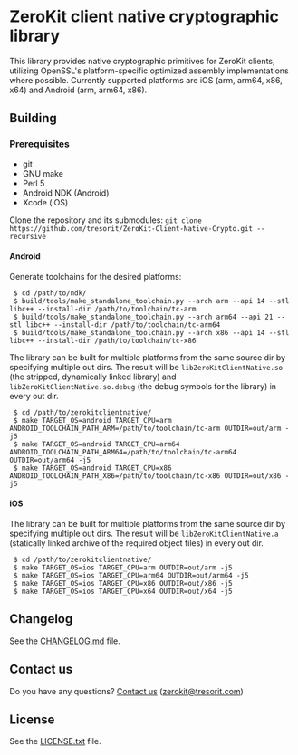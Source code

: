 # ZeroKit client native cryptographic library

This library provides native cryptographic primitives for ZeroKit clients,
utilizing OpenSSL's platform-specific optimized assembly implementations where
possible.
Currently supported platforms are iOS (arm, arm64, x86, x64) and Android
(arm, arm64, x86).

## Building

### Prerequisites
 - git
 - GNU make
 - Perl 5
 - Android NDK (Android)
 - Xcode (iOS)

Clone the repository and its submodules:
`git clone https://github.com/tresorit/ZeroKit-Client-Native-Crypto.git --recursive`

#### Android
Generate toolchains for the desired platforms:
```
 $ cd /path/to/ndk/
 $ build/tools/make_standalone_toolchain.py --arch arm --api 14 --stl libc++ --install-dir /path/to/toolchain/tc-arm
 $ build/tools/make_standalone_toolchain.py --arch arm64 --api 21 --stl libc++ --install-dir /path/to/toolchain/tc-arm64
 $ build/tools/make_standalone_toolchain.py --arch x86 --api 14 --stl libc++ --install-dir /path/to/toolchain/tc-x86
```
The library can be built for multiple platforms from the same source dir
by specifying multiple out dirs.
The result will be `libZeroKitClientNative.so` (the stripped, dynamically
linked library) and `libZeroKitClientNative.so.debug` (the debug symbols
for the library) in every out dir.

```
 $ cd /path/to/zerokitclientnative/
 $ make TARGET_OS=android TARGET_CPU=arm ANDROID_TOOLCHAIN_PATH_ARM=/path/to/toolchain/tc-arm OUTDIR=out/arm -j5
 $ make TARGET_OS=android TARGET_CPU=arm64 ANDROID_TOOLCHAIN_PATH_ARM64=/path/to/toolchain/tc-arm64 OUTDIR=out/arm64 -j5
 $ make TARGET_OS=android TARGET_CPU=x86 ANDROID_TOOLCHAIN_PATH_X86=/path/to/toolchain/tc-x86 OUTDIR=out/x86 -j5
```

#### iOS
The library can be built for multiple platforms from the same source dir
by specifying multiple out dirs.
The result will be `libZeroKitClientNative.a` (statically linked archive of
the required object files) in every out dir.

```
 $ cd /path/to/zerokitclientnative/
 $ make TARGET_OS=ios TARGET_CPU=arm OUTDIR=out/arm -j5
 $ make TARGET_OS=ios TARGET_CPU=arm64 OUTDIR=out/arm64 -j5
 $ make TARGET_OS=ios TARGET_CPU=x86 OUTDIR=out/x86 -j5
 $ make TARGET_OS=ios TARGET_CPU=x64 OUTDIR=out/x64 -j5
```
## Changelog
See the [CHANGELOG.md](./CHANGELOG.md) file.

## Contact us
Do you have any questions? [Contact us](mailto:zerokit@tresorit.com) (zerokit@tresorit.com)

## License
See the [LICENSE.txt](./LICENSE.txt) file.

